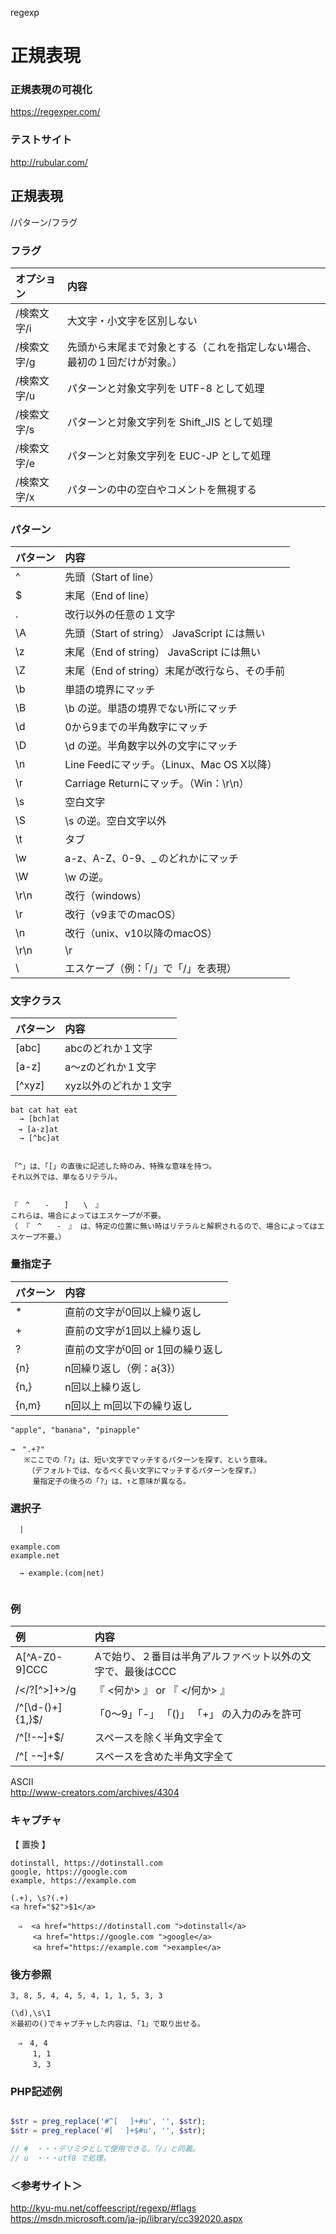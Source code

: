 regexp

# 正規表現

### 正規表現の可視化
<https://regexper.com/>


### テストサイト
<http://rubular.com/>


## 正規表現
/パターン/フラグ

### フラグ

|   オプション  |    内容                                                                        |
|:-------------|:-------------------------------------------------------------------------------|
|  /検索文字/i  |  大文字・小文字を区別しない                                                      |
|  /検索文字/g  |  先頭から末尾まで対象とする（これを指定しない場合、最初の１回だけが対象。）          |
|  /検索文字/u  |  パターンと対象文字列を UTF-8 として処理                                         |
|  /検索文字/s  |  パターンと対象文字列を Shift_JIS として処理                                     |
|  /検索文字/e  |  パターンと対象文字列を EUC-JP として処理                                        |
|  /検索文字/x  |  パターンの中の空白やコメントを無視する                                           |



### パターン

|    パターン   |    内容                                        |
|:-------------|:-----------------------------------------------|
|  ^           |  先頭（Start of line）                          |
|  $           |  末尾（End of line）                            |
|  .           |  改行以外の任意の１文字                          |
|  \A          |  先頭（Start of string） JavaScript には無い     |
|  \z          |  末尾（End of string）   JavaScript には無い     |
|  \Z          |  末尾（End of string）末尾が改行なら、その手前    |
|  \b          |  単語の境界にマッチ                              |
|  \B          |  \b の逆。単語の境界でない所にマッチ              |
|  \d          |  0から9までの半角数字にマッチ                    |
|  \D          |  \d の逆。半角数字以外の文字にマッチ             |
|  \n          |  Line Feedにマッチ。（Linux、Mac OS X以降）     |
|  \r          |  Carriage Returnにマッチ。（Win：\r\n）         |
|  \s          |  空白文字                                      |
|  \S          |  \s の逆。空白文字以外                          |
|  \t          |  タブ                                          |
|  \w          |  a-z、A-Z、0-9、_ のどれかにマッチ              |
|  \W          |  \w の逆。                                    |
|  \r\n        | 改行（windows）                               |
|  \r          | 改行（v9までのmacOS）                          |
|  \n          | 改行（unix、v10以降のmacOS）                  |
|  \r\n|\r|\n  | 改行（すべて）                                |
|  \           |  エスケープ（例：「\/」で「/」を表現）          |


### 文字クラス

| パターン |    内容                                        |
|:---------|:-----------------------------------------------|
|  [abc]   |  abcのどれか１文字                              |
|  [a-z]   |  a～zのどれか１文字                             |
|  [^xyz]  |  xyz以外のどれか１文字                          |

```
bat cat hat eat
  → [bch]at
　→ [a-z]at
  → [^bc]at


「^」は、「[」の直後に記述した時のみ、特殊な意味を持つ。
それ以外では、単なるリテラル。


『　^　　-　　]　　\　』
これらは、場合によってはエスケープが不要。
（ 『　^　　-　』 は、特定の位置に無い時はリテラルと解釈されるので、場合によってはエスケープ不要。）
```


### 量指定子

| パターン |    内容                                        |
|:---------|:-----------------------------------------------|
|  *       |  直前の文字が0回以上繰り返し                   |
|  +       |  直前の文字が1回以上繰り返し                   |
|  ?       |  直前の文字が0回 or 1回の繰り返し              |
|  {n}     |  n回繰り返し（例：a{3}）                       |
|  {n,}    |  n回以上繰り返し                               |
|  {n,m}   |  n回以上 m回以下の繰り返し                      |

```
"apple", "banana", "pinapple"

→　".+?"
   ※ここでの「?」は、短い文字でマッチするパターンを探す、という意味。
   　（デフォルトでは、なるべく長い文字にマッチするパターンを探す。）
　　　量指定子の後ろの「?」は、↑と意味が異なる。

```


### 選択子
```
  |

example.com
example.net

  → example.(com|net)


```

### 例

|   例               |  内容                                                         |
|:-------------------|:-------------------------------------------------------------|
|  A[^A-Z0-9]CCC     |  Aで始り、２番目は半角アルファベット以外の文字で、最後はCCC       |
|  /<\/?[^>]+>/g     |  『  <何か> 』 or  『  </何か>  』                             |
|  /^[\d-()+]{1,}$/  |  「0～9」「-」 「()」 「+」 の入力のみを許可                    |
|  /^[!-~]+$/        |  スペースを除く半角文字全て                                   |
|  /^[ -~]+$/        |  スペースを含めた半角文字全て                                   |

ASCII  
<http://www-creators.com/archives/4304>

### キャプチャ
【 置換 】
```
dotinstall, https://dotinstall.com 
google, https://google.com 
example, https://example.com 

(.+), \s?(.+)
<a href="$2">$1</a>

　⇒  <a href="https://dotinstall.com ">dotinstall</a>
　　　<a href="https://google.com ">google</a>
　　　<a href="https://example.com ">example</a>

```

### 後方参照
```
3, 8, 5, 4, 4, 5, 4, 1, 1, 5, 3, 3

(\d),\s\1
※最初の()でキャプチャした内容は、「1」で取り出せる。

　⇒　4, 4
　　　1, 1
　　　3, 3

```

### PHP記述例
```php

$str = preg_replace('#^[ 　]+#u', '', $str);
$str = preg_replace('#[ 　]+$#u', '', $str);

// #　・・・デリミタとして使用できる。「/」と同義。
// u　・・・utf8 で処理。
```

### ＜参考サイト＞
<http://kyu-mu.net/coffeescript/regexp/#flags>    
<https://msdn.microsoft.com/ja-jp/library/cc392020.aspx>    



